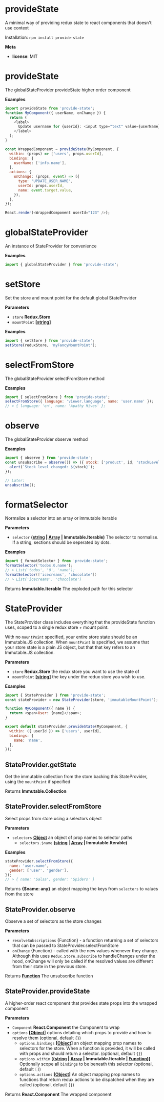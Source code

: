 # provideState

A minimal way of providing redux state to react components that doesn't use context

Installation: `npm install provide-state`

**Meta**

-   **license**: MIT

# provideState

The globalStateProvider provideState higher order component

**Examples**

```javascript
import provideState from 'provide-state';
function MyComponent({ userName, onChange }) {
  return (
    <label>
      Update username for {userId}: <input type="text" value={userName} onChange={onChange} />
    </label>
  );
}

const WrappedComponent = provideState(MyComponent, {
  within: (props) => ['users', props.userId],
  bindings: {
    userName: ['info.name'],
  },
  actions: {
    onChange: (props, event) => ({
      type: 'UPDATE_USER_NAME',
      userId: props.userId,
      name: event.target.value,
    }),
  },
});

React.render(<WrappedComponent userId="123" />);
```

# globalStateProvider

An instance of StateProvider for convenience

**Examples**

```javascript
import { globalStateProvider } from 'provide-state';
```

# setStore

Set the store and mount point for the default global StateProvider

**Parameters**

-   `store` **Redux.Store** 
-   `mountPoint` **\[[string](https://developer.mozilla.org/en-US/docs/Web/JavaScript/Reference/Global_Objects/String)]** 

**Examples**

```javascript
import { setStore } from 'provide-state';
setStore(reduxStore, 'myFancyMountPoint');
```

# selectFromStore

The globalStateProvider selectFromStore method

**Examples**

```javascript
import { selectFromStore } from 'provide-state';
selectFromStore({ language: 'viewer.language', name: 'user.name' });
// > { language: 'en', name: 'Apathy Hives' };
```

# observe

The globalStateProvider observe method

**Examples**

```javascript
import { observe } from 'provide-state';
const unsubscribe = observe(() => ({ stock: ['product', id, 'stockLevel'] }), ({ stock }) => {
  alert(`Stock level changed: ${stock}`);
});

// Later:
unsubscribe();
```

# formatSelector

Normalize a selector into an array or immutable iterable

**Parameters**

-   `selector` **([string](https://developer.mozilla.org/en-US/docs/Web/JavaScript/Reference/Global_Objects/String) \| [Array](https://developer.mozilla.org/en-US/docs/Web/JavaScript/Reference/Global_Objects/Array) | Immutable.Iterable)** The selector to normalise. If a string,
    sections should be seperated by dots.

**Examples**

```javascript
import { formatSelector } from 'provide-state';
formatSelector('todos.0.name');
// > List('todos', '0', 'name');
formatSelector(['icecreams', 'chocolate'])
// > List('icecreams', 'chocolate')
```

Returns **Immutable.Iterable** The exploded path for this selector

# StateProvider

The StateProvider class includes everything that the provideState function uses, scoped to a
single redux store + mount point.

With no `mountPoint` specified, your entire store state should be an Immutable.JS collection.
When `mountPoint` is specified, we assume that your store state is a plain JS object, but that
that key refers to an Immutable.JS collection.

**Parameters**

-   `store` **Redux.Store** the redux store you want to use the state of
-   `mountPoint` **\[[string](https://developer.mozilla.org/en-US/docs/Web/JavaScript/Reference/Global_Objects/String)]** the key under the redux store you wish to use.

**Examples**

```javascript
import { StateProvider } from 'provide-state';
const stateProvider = new StateProvider(store, 'immutableMountPoint');

function MyComponent({ name }) {
  return <span>User: {name}</span>;
}

export default stateProvider.provideState(MyComponent, {
  within: ({ userId }) => ['users', userId],
  bindings: {
    name: 'name',
  },
});
```

## StateProvider.getState

Get the immutable collection from the store backing this StateProvider, using the `mountPoint`
if specified

Returns **Immutable.Collection** 

## StateProvider.selectFromStore

Select props from store using a selectors object

**Parameters**

-   `selectors` **[Object](https://developer.mozilla.org/en-US/docs/Web/JavaScript/Reference/Global_Objects/Object)** an object of prop names to selector paths
    -   `selectors.$name` **([string](https://developer.mozilla.org/en-US/docs/Web/JavaScript/Reference/Global_Objects/String) \| [Array](https://developer.mozilla.org/en-US/docs/Web/JavaScript/Reference/Global_Objects/Array) | Immutable.Iterable)** 

**Examples**

```javascript
stateProvider.selectFromStore({
  name: 'user.name',
  gender: ['user', 'gender'],
});
// > { name: 'Salsa', gender: 'Spiders' }
```

Returns **{$name: any}** an object mapping the keys from `selectors` to values from the store

## StateProvider.observe

Observe a set of selectors as the store changes

**Parameters**

-   `resolveSubscriptions`  {Function} - a function returning a set of selectors that can be
    passed to StateProvider.selectFromStore
-   `onChange`  {Function} - called with the new values whenever they change. Although this
    uses `Redux.Store.subscribe` to handleChanges under the hood, onChange will only be called if
    the resolved values are different from their state in the previous store.

Returns **[Function](https://developer.mozilla.org/en-US/docs/Web/JavaScript/Reference/Statements/function)** The unsubscribe function

## StateProvider.provideState

A higher-order react component that provides state props into the wrapped component

**Parameters**

-   `Component` **React.Component** the Component to wrap
-   `options` **\[[Object](https://developer.mozilla.org/en-US/docs/Web/JavaScript/Reference/Global_Objects/Object)]** options detailing which props to provide and how to resolve
    them (optional, default `{}`)
    -   `options.bindings` **\[[Object](https://developer.mozilla.org/en-US/docs/Web/JavaScript/Reference/Global_Objects/Object)]** an object mapping prop names to selectors for the
        store. When a function is provided, it will be called with props and should return a selector. (optional, default `{}`)
    -   `options.within` **\[([string](https://developer.mozilla.org/en-US/docs/Web/JavaScript/Reference/Global_Objects/String) \| [Array](https://developer.mozilla.org/en-US/docs/Web/JavaScript/Reference/Global_Objects/Array) | Immutable.Iterable | [Function](https://developer.mozilla.org/en-US/docs/Web/JavaScript/Reference/Statements/function))]** Optionally scope
        all `bindings` to be beneath this selector (optional, default `[]`)
    -   `options.actions` **\[[Object](https://developer.mozilla.org/en-US/docs/Web/JavaScript/Reference/Global_Objects/Object)]** An object mapping prop names to functions that return
        redux actions to be dispatched when they are called (optional, default `{}`)

Returns **React.Component** The wrapped component
